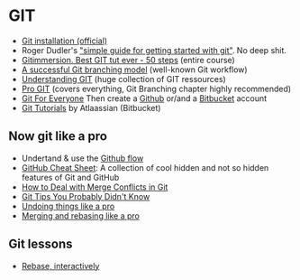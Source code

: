 GIT
===

- [Git installation (official)](http://git-scm.com/book/fr/D%C3%A9marrage-rapide-Installation-de-Git)
- Roger Dudler's ["simple guide for getting started with git"](http://rogerdudler.github.com/git-guide). No deep shit.
- [Gitimmersion. Best GIT tut ever - 50 steps](http://gitimmersion.com) (entire course)
- [A successful Git branching model](http://nvie.com/posts/a-successful-git-branching-model) (well-known Git workflow)
- [Understanding GIT](http://www.queness.com/post/16139/understanding-git) (huge collection of GIT ressources)
- [Pro GIT](http://www.git-scm.com/book) (covers everything, Git Branching chapter highly recommended)
- [Git For Everyone](https://github.com/anotheruiguy/git-for-everyone)
Then create a [Github](http://github.com) or/and a [Bitbucket](https://bitbucket.org) account
- [Git Tutorials](https://www.atlassian.com/git/) by Atlaassian (Bitbucket)

## Now git like a pro

- Undertand & use the [Github flow](https://guides.github.com/)
- [GitHub Cheat Sheet](https://github.com/tiimgreen/github-cheat-sheet): A collection of cool hidden and not so hidden features of Git and GitHub
- [How to Deal with Merge Conflicts in Git](http://css-tricks.com/deal-merge-conflicts-git/)
- [Git Tips You Probably Didn't Know](http://nigelb.me/2014-04-26-git-tips-you-probably-did-not-know.html)
- [Undoing things like a pro](https://github.com/blog/2019-how-to-undo-almost-anything-with-git)
- [Merging and rebasing like a pro](http://blog.mwaysolutions.com/2015/07/23/git-merge-and-rebase-part-2-of-3/)

## Git lessons

- [Rebase, interactively](http://phuu.net/2014/02/24/rebase-you-interactively-for-great-good.html)
